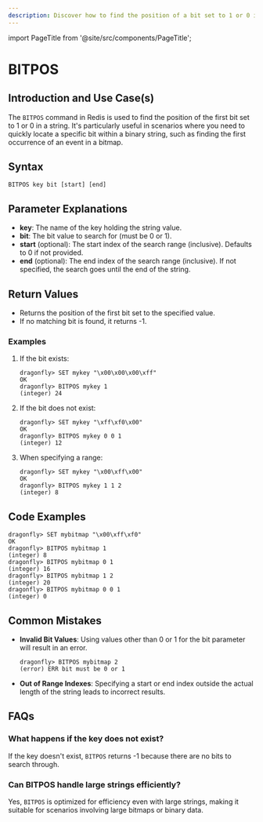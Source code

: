 ```yaml
---
description: Discover how to find the position of a bit set to 1 or 0 in a string with Redis BITPOS.
---
```


import PageTitle from '@site/src/components/PageTitle';

# BITPOS

<PageTitle title="Redis BITPOS Explained (Better Than Official Docs)" />

## Introduction and Use Case(s)

The `BITPOS` command in Redis is used to find the position of the first bit set to 1 or 0 in a string. It's particularly useful in scenarios where you need to quickly locate a specific bit within a binary string, such as finding the first occurrence of an event in a bitmap.

## Syntax

```
BITPOS key bit [start] [end]
```

## Parameter Explanations

- **key**: The name of the key holding the string value.
- **bit**: The bit value to search for (must be 0 or 1).
- **start** (optional): The start index of the search range (inclusive). Defaults to 0 if not provided.
- **end** (optional): The end index of the search range (inclusive). If not specified, the search goes until the end of the string.

## Return Values

- Returns the position of the first bit set to the specified value.
- If no matching bit is found, it returns -1.

### Examples

1. If the bit exists:

   ```cli
   dragonfly> SET mykey "\x00\x00\x00\xff"
   OK
   dragonfly> BITPOS mykey 1
   (integer) 24
   ```

2. If the bit does not exist:

   ```cli
   dragonfly> SET mykey "\xff\xf0\x00"
   OK
   dragonfly> BITPOS mykey 0 0 1
   (integer) 12
   ```

3. When specifying a range:
   ```cli
   dragonfly> SET mykey "\x00\xff\x00"
   OK
   dragonfly> BITPOS mykey 1 1 2
   (integer) 8
   ```

## Code Examples

```cli
dragonfly> SET mybitmap "\x00\xff\xf0"
OK
dragonfly> BITPOS mybitmap 1
(integer) 8
dragonfly> BITPOS mybitmap 0 1
(integer) 16
dragonfly> BITPOS mybitmap 1 2
(integer) 20
dragonfly> BITPOS mybitmap 0 0 1
(integer) 0
```

## Common Mistakes

- **Invalid Bit Values**: Using values other than 0 or 1 for the bit parameter will result in an error.
  ```cli
  dragonfly> BITPOS mybitmap 2
  (error) ERR bit must be 0 or 1
  ```
- **Out of Range Indexes**: Specifying a start or end index outside the actual length of the string leads to incorrect results.

## FAQs

### What happens if the key does not exist?

If the key doesn't exist, `BITPOS` returns -1 because there are no bits to search through.

### Can BITPOS handle large strings efficiently?

Yes, `BITPOS` is optimized for efficiency even with large strings, making it suitable for scenarios involving large bitmaps or binary data.

